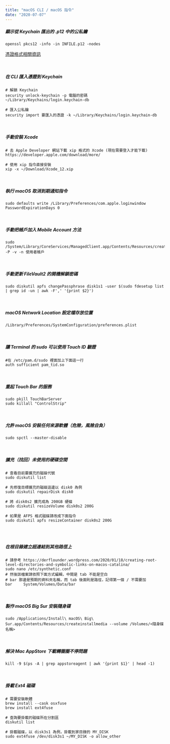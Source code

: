 ```yaml
---
title: "macOS CLI / macOS 指令"
date: "2020-07-07"
---
```


##### 顯示從 Keychain 匯出的 .p12 中的公私鑰

```shell
openssl pkcs12 -info -in INFILE.p12 -nodes
```

[憑證格式相關資訊](https://support.ssl.com/index.php?/Knowledgebase/Article/View/19/0/der-vs-crt-vs-cer-vs-pem-certificates-and-how-to-convert-them)

</br>


##### 在 CLI 匯入憑證到 Keychain

```shell
# 解鎖 Keychain
security unlock-keychain -p 電腦的密碼 ~/Library/Keychains/login.keychain-db

# 匯入公私鑰
security import 要匯入的憑證 -k ~/Library/Keychains/login.keychain-db
```

</br>

##### 手動安裝 Xcode

```shell
# 去 Apple Developer 網站下載 xip 格式的 Xcode (現在需要登入才能下載)
https://developer.apple.com/download/more/

# 使用 xip 指令直接安裝
xip -x ~/Download/Xcode_12.xip

```

</br>

##### 執行 macOS 取消到期通知指令

```shell
sudo defaults write /Library/Preferences/com.apple.loginwindow PasswordExpirationDays 0
```

</br>


##### 手動把帳戶加入 Mobile Account 方法

```shell
sudo /System/Library/CoreServices/ManagedClient.app/Contents/Resources/createmobileaccount -P -v -n 使用者帳戶
```

</br>


##### 手動更新 FileVault2 的開機解鎖密碼

```shell
sudo diskutil apfs changePassphrase disk1s1 -user $(sudo fdesetup list | grep id -un | awk -F',' '{print $2}')
```

</br>

##### macOS Network Location 設定檔存放位置
```shell
/Library/Preferences/SystemConfiguration/preferences.plist
```

</br>


##### 讓 Terminal 的 sudo 可以使用 Touch ID 驗證
```shell
#在 /etc/pam.d/sudo 裡面加上下面這一行
auth sufficient pam_tid.so
```

</br>

##### 重起 Touch Bar 的服務
```shell
sudo pkill TouchBarServer
sudo killall "ControlStrip"
```

</br>


##### 允許 macOS 安裝任何來源軟體（危險，風險自負）
```shell
sudo spctl --master-disable
```

</br>



##### 擴充（找回）未使用的硬碟空間

```shell
# 查看目前要擴充的磁碟代號
sudo diskutil list

# 先修復目標擴充的磁碟這邊以 disk0 為例
sudo diskutil repairDisk disk0

# 將 disk0s2 擴充成為 200GB 硬碟
sudo diskutil resizeVolume disk0s2 200G

# 如果是 AFPS 格式磁碟請改成下面指令
sudo diskutil apfs resizeContainer disk0s2 200G


```

</br>



##### 在根目錄建立超連結到其他路徑上

```shell
# 請參考 https://derflounder.wordpress.com/2020/01/18/creating-root-level-directories-and-symbolic-links-on-macos-catalina/
sudo nano /etc/synthetic.conf
# 然後該檔案請依照下面方式編輯，中間是 tab 不能是空白
# bar 那邊是預期的資料夾名稱，而 tab 後面則是路徑，記得第一個 / 不需要加
bar     System/Volumes/Data/bar
```
</br>

#####  製作 macOS Big Sur 安裝隨身碟
```shell
sudo /Applications/Install\ macOS\ Big\ Sur.app/Contents/Resources/createinstallmedia --volume /Volumes/<隨身碟名稱>
```


</br>

#####  解決 Mac AppStore 下載轉圈圈不停問題
```shell
kill -9 $(ps -A | grep appstoreagent | awk '{print $1}' | head -1)
```

</br>

#####  掛載 Ext4 磁碟
```shell
# 需要安裝軟體
brew install --cask osxfuse
brew install ext4fuse

# 查詢要掛載的磁碟所在分割區
diskutil list

# 掛載磁碟，以 disk3s1 為例，掛載到家目錄的 MY_DISK
sudo ext4fuse /dev/disk3s1 ~/MY_DISK -o allow_other
```